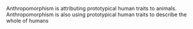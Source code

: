 Anthropomorphism is attributing prototypical human traits to animals.
Anthropomorphism is also using prototypical human traits to describe the whole of humans

